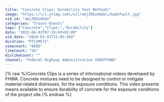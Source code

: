 ```yaml
---
title: "Concrete Clips: Durability Test Methods"
image: "https:\/\/i.ytimg.com\/vi\/amjZKDzmGdo\/hqdefault.jpg"
vid_id: "amjZKDzmGdo"
categories: "Travel-Events"
tags: ["Concrete","Clips:","Durability"]
date: "2022-04-02T07:19:03+03:00"
vid_date: "2020-03-03T21:05:49Z"
duration: "PT13M57S"
viewcount: "6685"
likeCount: "56"
dislikeCount: ""
channel: "Federal Highway Administration USDOTFHWA"
---
```

{% raw %}Concrete Clips is a series of informational videos developed by FHWA.  Concrete mixtures need to be designed to control or mitigate material-related distresses, for the exposure conditions.  This video presents means available to ensure durability of concrete for the exposure conditions of the project site.{% endraw %}

